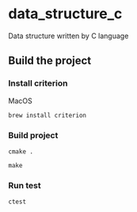 # data_structure_c
Data structure written by C language


## Build the project 

### Install criterion

MacOS
```shell
brew install criterion 
```

### Build project

```shell
cmake .
```

```shell
make
```
### Run test

```shell
ctest
```